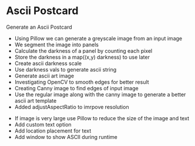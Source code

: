 # Ascii Postcard
 Generate an Ascii Postcard

+ Using Pillow we can generate a greyscale image from an input image
+ We segment the image into panels
+ Calculate the darkness of a panel by counting each pixel
+ Store the darkness in a map((x,y) darkness) to use later
+ Create ascii darkness scale
+ Use darkness vals to generate ascii string
+ Generate ascii art image
+ Investigating OpenCV to smooth edges for better result
+ Creating Canny image to find edges of input image
+ Use the regular image along with the canny image to generate a better ascii art template
+ Added adjustAspectRatio to imrpove resolution

- If image is very large use Pillow to reduce the size of the image and text
- Add custom text option
- Add location placement for text
- Add window to show ASCII during runtime